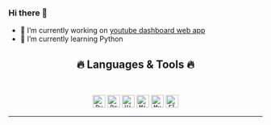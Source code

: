 ### Hi there 👋

- 🔭 I’m currently working on <a href="https://github.com/RadoslawJDA/Web_Apps/blob/master/youtube-app.py">youtube dashboard web app</a>
- 🌱 I’m currently learning Python 


<h2 align="center">🔥 Languages & Tools 🔥</h2><br>
<p align="center">
  <code><img title="Python" height="25" src="images/python-original.svg"></code>
  <code><img title="Problem Solving" height="25" src="images/problemSolving.png"></code>
  <code><img title="Visual Studio Code" height="25" src="images/vscode.png"></code>
  <code><img title="Microsoft Visual Studio" height="25" src="images/visualstudio.png"></code>
  <code><img title="MySQL" height="25" src="images/mysql.svg"></code>
  <code><img title="Flask" height="25" src="images/flask.png"></code>
</p>
<hr>
